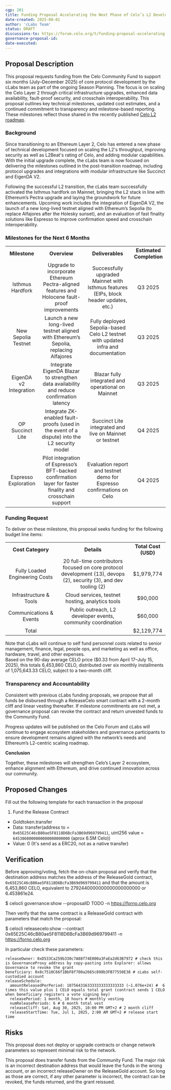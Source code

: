 ```yaml
---
cgp: 201
title: Funding Proposal Accelerating the Next Phase of Celo’s L2 Development
date-created: 2025-08-01
author: 'cLabs Team'
status: DRAFT
discussions-to: https://forum.celo.org/t/funding-proposal-accelerating-the-next-phase-of-celo-s-l2-development
governance-proposal-id:
date-executed:
---
```

 
## Proposal Description
This proposal requests funding from the Celo Community Fund to support six months (July–December 2025) of core protocol development by the cLabs team as part of the ongoing Season Planning. The focus is on scaling the Celo Layer 2 through critical infrastructure upgrades, enhanced data availability, fault-proof security, and crosschain interoperability. This proposal outlines key technical milestones, updated cost estimates, and a continued commitment to transparency and milestone-based reporting. These milestones reflect those shared in the recently published [Celo L2 roadmap](https://forum.celo.org/t/celo-as-an-ethereum-l2-a-frontier-chain-for-global-impact/11376).


### **Background**
Since transitioning to an Ethereum Layer 2, Celo has entered a new phase of technical development focused on scaling the L2's throughput, improving security as well as L2Beat's rating of Celo, and adding modular capabilities. With the initial upgrade complete, the cLabs team is now focused on delivering the milestones outlined in the post-transition roadmap, including protocol upgrades and integrations with modular infrastructure like Succinct and EigenDA V2.

Following the successful L2 transition, the cLabs team successfully activated the Isthmus hardfork on Mainnet, bringing the L2 stack in line with Ethereum’s Pectra upgrade and laying the groundwork for future enhancements. Upcoming work includes the integration of EigenDA V2, the launch of a new long-lived testnet aligned with Ethereum’s Sepolia (to replace Alfajores after the Holesky sunset), and an evaluation of fast finality solutions like Espresso to improve confirmation speed and crosschain interoperability.


### **Milestones for the Next 6 Months**
|                        |                                                                                                          |                                                                                        |                          |
| :--------------------: | :------------------------------------------------------------------------------------------------------: | :------------------------------------------------------------------------------------: | :----------------------: |
|      **Milestone**     |                                               **Overview**                                               |                                    **Deliverables**                                    | **Estimated Completion** |
|    Isthmus Hardfork    |       Upgrade to incorporate Ethereum Pectra-aligned features and Holocene fault-proof improvements      | Successfully upgraded Mainnet with Isthmus features (EIPs, block header updates, etc.) |          Q3 2025         |
|   New Sepolia Testnet  |           Launch a new long-lived testnet aligned with Ethereum’s Sepolia, replacing Alfajores           |    Fully deployed Sepolia-based Celo L2 testnet with updated infra and documentation   |          Q3 2025         |
| EigenDA v2 Integration |         Integrate EigenDA Blazar to strengthen data availability and reduce confirmation latency         |                   Blazar fully integrated and operational on Mainnet                   |          Q3 2025         |
|    OP Succinct Lite    |       Integrate ZK-enabled fault-proofs (used in the event of a dispute) into the L2 security model      |                 Succinct Lite integrated and live on Mainnet or testnet                |          Q4 2025         |
|  Espresso Exploration  | Pilot integration of Espresso’s BFT-backed confirmation layer for faster finality and crosschain support |          Evaluation report and testnet demo for Espresso confirmations on Celo         |          Q4 2025         |


### **Funding Request**
To deliver on these milestone, this proposal seeks funding for the following budget line items:

|                                |                                                                                                                    |                      |
| :----------------------------: | :----------------------------------------------------------------------------------------------------------------: | :------------------: |
|        **Cost Category**       |                                                     **Details**                                                    | **Total Cost (USD)** |
| Fully Loaded Engineering Costs | 20 full-time contributors focused on core protocol development (13), devops (2), security (3), and dev tooling (2) |      $1,979,774      |
|     Infrastructure & Tools     |                                  Cloud services, testnet hosting, analytics tools                                  |        $90,000       |
|     Communications & Events    |                            Public outreach, L2 developer events, community coordination                            |        $60,000       |
|              Total             |                                                                                                                    |      $2,129,774      |

Note that cLabs will continue to self fund personnel costs related to senior management, finance, legal, people ops, and marketing as well as office, hardware, travel, and other expenses.
\
Based on the 90-day average CELO price ($0.33 from April 17–July 15, 2025), this totals 6,453,860 CELO, distributed over six monthly installments of 1,075,643.33 CELO, subject to a two-month cliff.


### **Transparency and Accountability**
Consistent with previous cLabs funding proposals, we propose that all funds be disbursed through a ReleaseCelo smart contract with a 2-month cliff and linear vesting thereafter. If milestone commitments are not met, a governance proposal can revoke the contract and return unvested funds to the Community Fund.

Progress updates will be published on the Celo Forum and cLabs will continue to engage ecosystem stakeholders and governance participants to ensure development remains aligned with the network’s needs and Ethereum’s L2-centric scaling roadmap.

**Conclusion**

Together, these milestones will strengthen Celo’s Layer 2 ecosystem, enhance alignment with Ethereum, and drive continued innovation across our community.
 
## Proposed Changes
Fill out the following template for each transaction in the proposal
 
1. Fund the Release Contract
  - Goldtoken.transfer
  - Data: transfer(address to = `0x65E25C46cB80ae5F8118D6BcFa3B69d969799411`, uint256 value = `6453860000000000000000000` (aprox 6.5M Celo))
  - Value: 0 (It's send as a ERC20, not as a native transfer)
 
## Verification
Before approving/voting, fetch the on-chain proposal and verify that the destination address matches the address of the ReleaseGold contract, `0x65E25C46cB80ae5F8118D6BcFa3B69d969799411` and that the amount is  6,453,860 CELO, equivalent to 2792440000000000000000000 or 6.453861e24.

$ celocli governance:show --proposalID TODO -n https://forno.celo.org

Then verify that the same contract is a ReleaseGold contract with parameters that match the proposal:

$ celocli releasecelo:show --contract 0x65E25C46cB80ae5F8118D6BcFa3B69d969799411 -n https://forno.celo.org

In particular check these parameters:
```
releaseOwner: 0xD533Ca259b330c7A88f74E000a3FaEa2d63B7972 # check this is GovernanceProxy address by copy-pasting into Explorer: allows Governance to revoke the grant
beneficiary: 0x8c7510C66f1BbF8f700a2665c898b3FB77550E38 # cLabs self-custodied account
releaseSchedule:
  amountReleasedPerPeriod: 1075643163333333333333333 (~1.076e+24) #  6 times this value plus 1 CELO equals total grant (contract sends 1 CELO when beneficiary registers a vote signing key)
  releasePeriod: 1 month, 10 hours # monthly vesting
  numReleasePeriods: 6 # 6 month total vest
  releaseCliff: Sat, Aug 30, 2025, 10:00 PM GMT+2 # 2 month cliff
  releaseStartTime: Tue, Jul 1, 2025, 2:00 AM GMT+2 # release start time
```

## Risks
This proposal does not deploy or upgrade contracts or change network parameters so represent minimal risk to the network.

This proposal does transfer funds from the Community Fund. The major risk is an incorrect destination address that would leave the funds in the wrong account, or an incorrect releaseOwner on the ReleaseGold account. So long as those are correct, if any other parameter is incorrect, the contract can be revoked, the funds returned, and the grant reissued.
